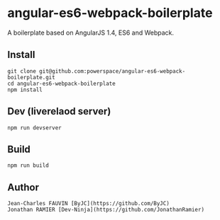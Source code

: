 # angular-es6-webpack-boilerplate
A boilerplate based on AngularJS 1.4, ES6 and Webpack.

## Install

```
git clone git@github.com:powerspace/angular-es6-webpack-boilerplate.git
cd angular-es6-webpack-boilerplate
npm install
```

## Dev (liverelaod server)

```
npm run devserver
```

## Build

```
npm run build
```

## Author

```
Jean-Charles FAUVIN [ByJC](https://github.com/ByJC)
Jonathan RAMIER [Dev-Ninja](https://github.com/JonathanRamier)
```
